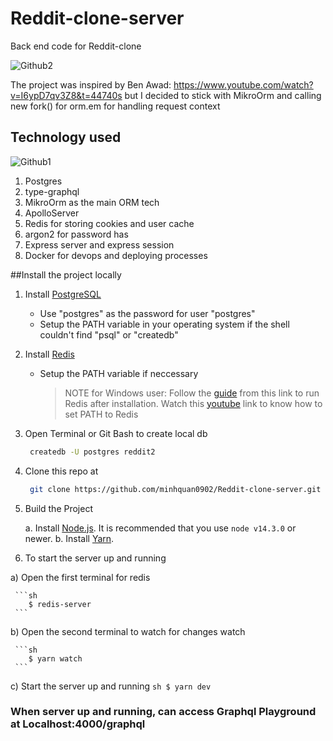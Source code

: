 # Reddit-clone-server

Back end code for Reddit-clone

![Github2](https://user-images.githubusercontent.com/58071533/128237195-1189e111-3093-4bba-860c-1d583e6c8c4a.png)




The project was inspired by Ben Awad: https://www.youtube.com/watch?v=I6ypD7qv3Z8&t=44740s but I decided to stick with MikroOrm and calling new fork() for orm.em for handling request context

## Technology used

![Github1](https://user-images.githubusercontent.com/58071533/128236960-1b69a6c3-7805-48ab-ad59-acb04d40f900.png)

1. Postgres
2. type-graphql
3. MikroOrm as the main ORM tech
4. ApolloServer
5. Redis for storing cookies and user cache
6. argon2 for password has
7. Express server and express session
8. Docker for devops and deploying processes


##Install the project locally
1. Install [PostgreSQL](https://www.postgresql.org/download/)
   - Use "postgres" as the password for user "postgres"
   - Setup the PATH variable in your operating system if the shell couldn't find "psql" or "createdb"

2. Install [Redis](https://redis.io/)
   - Setup the PATH variable if neccessary
     > NOTE for Windows user: Follow the [guide](https://riptutorial.com/redis/example/29962/installing-and-running-redis-server-on-windows) from this link to run Redis after installation. Watch this [youtube](https://www.youtube.com/watch?v=188Fy-oCw4w) link to know how to set PATH to Redis

3. Open Terminal or Git Bash to create local db
   ```sh
    createdb -U postgres reddit2
   ```
4. Clone this repo at
   ```sh
    git clone https://github.com/minhquan0902/Reddit-clone-server.git
   ```
5. Build the Project

   a. Install [Node.js](https://nodejs.org/en/download/). It is recommended that you use `node v14.3.0` or newer.
   b. Install [Yarn](https://classic.yarnpkg.com/en/docs/install). 
   
6. To start the server up and running

  a) Open the first terminal for redis
  
     ```sh
        $ redis-server
     ```
     
     
  b) Open the second terminal to watch for changes watch
  
     ```sh
        $ yarn watch
     ```
     
     
  c) Start the server up and running
     ```sh
        $ yarn dev
     ```
     
     
### When server up and running, can access Graphql Playground at Localhost:4000/graphql
   
   
  






